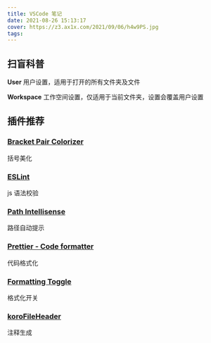 ```yaml
---
title: VSCode 笔记
date: 2021-08-26 15:13:17
cover: https://z3.ax1x.com/2021/09/06/h4w9PS.jpg
tags:
---
```


## 扫盲科普

**User** 用户设置，适用于打开的所有文件夹及文件

**Workspace** 工作空间设置，仅适用于当前文件夹，设置会覆盖用户设置

## 插件推荐

### [Bracket Pair Colorizer](https://marketplace.visualstudio.com/items?itemName=CoenraadS.bracket-pair-colorizer)

括号美化

### [ESLint](https://marketplace.visualstudio.com/items?itemName=dbaeumer.vscode-eslint)

js 语法校验

### [Path Intellisense](https://marketplace.visualstudio.com/items?itemName=christian-kohler.path-intellisense)

路径自动提示

### [Prettier - Code formatter](https://marketplace.visualstudio.com/items?itemName=esbenp.prettier-vscode)

代码格式化

### [Formatting Toggle](https://marketplace.visualstudio.com/items?itemName=tombonnike.vscode-status-bar-format-toggle)

格式化开关

### [koroFileHeader](https://marketplace.visualstudio.com/items?itemName=OBKoro1.korofileheader)

注释生成
